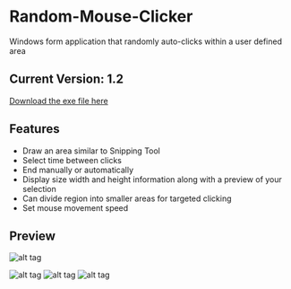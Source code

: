 # Random-Mouse-Clicker

Windows form application that randomly auto-clicks within a user defined area


## Current Version: 1.2
[Download the exe file here](https://sourceforge.net/projects/random-mouse-clicker/files/)

## Features 
- Draw an area similar to Snipping Tool
- Select time between clicks
- End manually or automatically
- Display size width and height information along with a preview of your selection
- Can divide region into smaller areas for targeted clicking
- Set mouse movement speed

## Preview
![alt tag](https://github.com/milan102/Random-Mouse-Clicker/blob/master/preview/clickdemo.gif)

![alt tag](https://github.com/milan102/Random-Mouse-Clicker/blob/master/preview/sample1.png)
![alt tag](https://github.com/milan102/Random-Mouse-Clicker/blob/master/preview/sample2.png)
![alt tag](https://github.com/milan102/Random-Mouse-Clicker/blob/master/preview/sample3.png)
